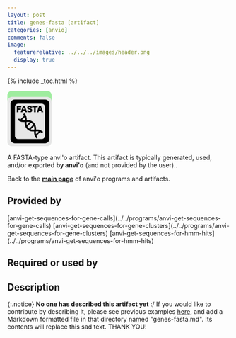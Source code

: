 ```yaml
---
layout: post
title: genes-fasta [artifact]
categories: [anvio]
comments: false
image:
  featurerelative: ../../../images/header.png
  display: true
---
```



{% include _toc.html %}


<img src="../../images/icons/FASTA.png" alt="FASTA" style="width:100px; border:none" />

A FASTA-type anvi'o artifact. This artifact is typically generated, used, and/or exported **by anvi'o** (and not provided by the user)..

Back to the **[main page](../../)** of anvi'o programs and artifacts.

## Provided by


<p style="text-align: left" markdown="1"><span class="artifact-p">[anvi-get-sequences-for-gene-calls](../../programs/anvi-get-sequences-for-gene-calls)</span> <span class="artifact-p">[anvi-get-sequences-for-gene-clusters](../../programs/anvi-get-sequences-for-gene-clusters)</span> <span class="artifact-p">[anvi-get-sequences-for-hmm-hits](../../programs/anvi-get-sequences-for-hmm-hits)</span></p>


## Required or used by

<p style="text-align: left" markdown="1"></p>

## Description

{:.notice}
**No one has described this artifact yet** :/ If you would like to contribute by describing it, please see previous examples [here](https://github.com/merenlab/anvio/tree/master/anvio/docs/artifacts), and add a Markdown formatted file in that directory named "genes-fasta.md". Its contents will replace this sad text. THANK YOU!

